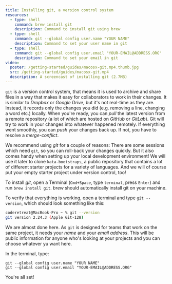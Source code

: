 ```yaml
---
title: Installing git, a version control system
resources:
  - type: shell
    command: brew install git
    description: Command to install git using brew
  - type: shell
    command: git --global config user.name "YOUR NAME"
    description: Command to set your user name in git
  - type: shell
    command: git --global config user.email "YOUR-EMAIL@ADDRESS.ORG"
    description: Command to set your email in git
video:
  poster: /getting-started/guides/macosx-git.mp4.thumb.jpg
  src: /getting-started/guides/macosx-git.mp4
  description: A screencast of installing git (2.7MB)
---
```


`git` is a version control system, that means it is used to archive and share files in a way that makes it easy for collaborators to work in their changes. It is similar to _Dropbox_ or _Google Drive_, but it's not real-time as they are. Instead, it records only the changes you did (e.g. removing a line, changing a word etc.) locally. When you're ready, you can _pull_ the latest version from a remote repository (a lot of which are hosted on _GitHub_ or _GitLab_). Git will try to work in your changes into whatever happened remotely. If everything went smoothly, you can _push_ your changes back up. If not, you have to resolve a _merge-conflict_.

We recommend using _git_ for a couple of reasons: There are some sessions which need `git`, so you can roll-back your changes quickly. But it also comes handy when setting up your local development environment! We will use it later to clone `kata-bootstraps`, a public repository that contains a lot of different starter projects for a variety of languages. And we will of course put your empty starter project under version control, too!

To install _git_, open a Terminal (`Cmd+Space`, type `terminal`, press `Enter`) and run `brew install git`. _brew_ should automatically install git on your machine.

To verify that everything is working, open a terminal and type `git --version`, which should look something like this:

```sh
coderetreat@MacBook-Pro ~ % git --version
git version 2.24.3 (Apple Git-128)
```

We are almost done here. As `git` is designed for teams that work on the same project, it needs your _name_ and your _email address_. This will be public information for anyone who's looking at your projects and you can choose whatever yu want here.

In the terminal, type:

```
git --global config user.name "YOUR NAME"
git --global config user.email "YOUR-EMAIL@ADDRESS.ORG"
```

You're all set!
